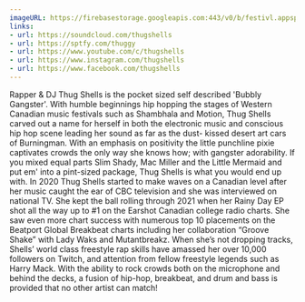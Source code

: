 ```yaml
---
imageURL: https://firebasestorage.googleapis.com:443/v0/b/festivl.appspot.com/o/userContent%2F2E2901F5-A055-44CA-8438-A041E45E7717.png?alt=media&token=29c52bdb-4d7e-4fad-85b8-10117b04f6ae
links:
- url: https://soundcloud.com/thugshells
- url: https://sptfy.com/thuggy
- url: https://www.youtube.com/c/thugshells
- url: https://www.instagram.com/thugshells
- url: https://www.facebook.com/thugshells
---
```

Rapper & DJ Thug Shells is the pocket sized self described 'Bubbly Gangster'. With humble beginnings hip hopping the stages of Western Canadian music festivals such as Shambhala and Motion, Thug Shells carved out a name for herself in both the  electronic music and conscious hip hop scene leading her sound as far as the dust- kissed desert art cars of Burningman. With an emphasis on positivity the  little punchline pixie captivates crowds the only way she knows how; with gangster adorability. If you mixed equal parts Slim Shady, Mac Miller and the Little Mermaid and put em' into a pint-sized package, Thug Shells is what you would end up with. In 2020 Thug Shells started to make waves on a Canadian level after her music caught the ear of CBC television and she was interviewed on national TV. She kept the ball rolling through 2021 when her Rainy Day EP shot all the way up to #1 on the Earshot Canadian college radio charts. She saw even more chart success with numerous top 10 placements on the Beatport Global Breakbeat charts including her collaboration “Groove Shake” with Lady Waks and Mutantbreakz. When she’s not dropping tracks, Shells’ world class freestyle rap skills have amassed her over 10,000 followers on Twitch, and attention from fellow freestyle legends such as Harry Mack. With the ability to rock crowds both on the microphone and behind the decks, a fusion of hip-hop, breakbeat, and drum and bass is provided that no other artist can match!
